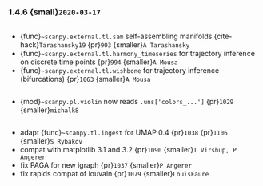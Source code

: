 ### 1.4.6 {small}`2020-03-17`

~~~{rubric} Functionality in `external`
~~~

- {func}`~scanpy.external.tl.sam` self-assembling manifolds {cite-hack}`Tarashansky19` {pr}`903` {smaller}`A Tarashansky`
- {func}`~scanpy.external.tl.harmony_timeseries` for trajectory inference on discrete time points {pr}`994` {smaller}`A Mousa`
- {func}`~scanpy.external.tl.wishbone` for trajectory inference (bifurcations) {pr}`1063` {smaller}`A Mousa`

```{rubric} Code design
```

- {mod}`~scanpy.pl.violin` now reads `.uns['colors_...']` {pr}`1029` {smaller}`michalk8`

```{rubric} Bug fixes
```

- adapt {func}`~scanpy.tl.ingest` for UMAP 0.4 {pr}`1038` {pr}`1106` {smaller}`S Rybakov`
- compat with matplotlib 3.1 and 3.2 {pr}`1090` {smaller}`I Virshup, P Angerer`
- fix PAGA for new igraph {pr}`1037` {smaller}`P Angerer`
- fix rapids compat of louvain {pr}`1079` {smaller}`LouisFaure`
